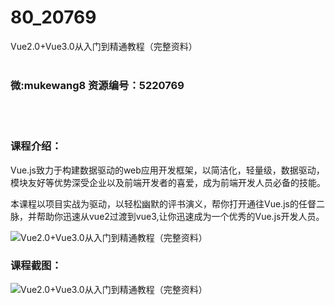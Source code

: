 # 80_20769
Vue2.0+Vue3.0从入门到精通教程（完整资料）
<br/></br>
<h3>微:mukewang8 资源编号：5220769</h3>
<br/></br>
<h3>课程介绍：</h3>
<p>Vue.js致力于构建数据驱动的web应用开发框架，以简洁化，轻量级，数据驱动，模块友好等优势深受企业以及前端开发者的喜爱，成为前端开发人员必备的技能。</p>
<p>本课程以项目实战为驱动，以轻松幽默的评书演义，帮你打开通往Vue.js的任督二脉，并帮助你迅速从vue2过渡到vue3,让你迅速成为一个优秀的Vue.js开发人员。</p>
<p><img src="https://www.ko996.com/wp-content/uploads/img/2021/08/1-39-300x143.png" alt="Vue2.0+Vue3.0从入门到精通教程（完整资料）"></p>
<div class="info-desc">
<h3>课程截图：</h3>
<p><img src="https://www.ko996.com/wp-content/uploads/img/2021/08/2-36.png" alt="Vue2.0+Vue3.0从入门到精通教程（完整资料）"></p>


			
</div>
